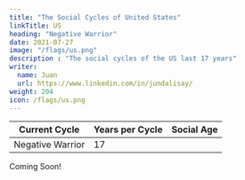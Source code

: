```yaml
---
title: "The Social Cycles of United States"
linkTitle: US
heading: "Negative Warrior"
date: 2021-07-27
image: "/flags/us.png"
description : "The social cycles of the US last 17 years"
writer:
  name: Juan
  url: https://www.linkedin.com/in/jundalisay/
weight: 204
icon: /flags/us.png
---
```



Current Cycle | Years per Cycle | Social Age
--- | --- | ---
Negative Warrior | 17 |


Coming Soon!

<!-- 
America is only superficially based on Adam Smith. If it were really 100% Smithian, then it would still be part of Britain and the British capital would move from London to Washington as envisioned by Smith, which we shall call a Neo-British empire. In that way, British industry would develop American industry so that:

(1) there would have never been a US civil war
(2) American goods would be improved to be sold to the British empire that never slept, tax free. This would have raised the moral standards of the British merchants so that they would not have traded opium with the Chinese and caused the opium war. (Historically, the US colonized countries through regime change instead of drug dealing)
(3) Any world war would've been quickly defeated by the Neo-British empire preventing many deaths


Trump’s two terms is merealy a manifestation of the Negative oscillating and fightng the Positive. 


The goal of an impeachment is to disqualify a President from "enjoying any Office of honor, Trust or Profit under the United States" because he did high crimes and misdemeanor. I would classify the 3 non-New York convictions as high crimes.

After he loses honor and position, then he can be grilled by whatever law: "the Party convicted shall nevertheless be liable and subject to Indictment, Trial, Judgment and Punishment, according to Law."

The main problem with Trump is that things happened temporally in reverse. He was convicted first and then gained honor and position later. In other words, he was impeached even before becoming President. That was the Democrat strategy because they knew that none of them were as popular as Trump especially since their wars (to keep the world stable) have made Democrats unpopular. 

So by saying he can pardon himself means that the entire justice system (police investigation, due process, jury, lawyers, jurisprudence, etc) can be thrown away and bypassed if the masses vote to free a criminal every 4 years. So why have a justice system when the police can just let the people vote on whether a suspect is innocent or not (Jesus v. Barabas)?

The current Warrior mentality manifests as the belligerent attitude of Trump supporters which invaded the Capitol, as well as increased racism and police brutality. -->


<!-- Real America vs Liberal America

The American founding fathers put God as the ruler over freedom (liberalism), as proven by "In God We Trust."

Bible Belt states as the Real America. However, the  Civil war north against the South non-liberal south which preferred slavery. 

This led to God being replaced by liberalism and therefore ambition, money, and property. This led to expansionism as the Spanish-Ameican War and then entry into WWI and WWII. It will likely see-saw between liberalism (financial crisis, globalism) and noniberalism (anti-vaxxer, racism) around every 200 years or so.    


The goal of an impeachment is to disqualify a President from "enjoying any Office of honor, Trust or Profit under the United States" because he did high crimes and misdemeanor. I would classify the 3 non-New York convictions as high crimes.

After he loses honor and position, then he can be grilled by whatever law: "the Party convicted shall nevertheless be liable and subject to Indictment, Trial, Judgment and Punishment, according to Law."

The main problem with Trump is that things happened temporally in reverse. He was convicted first and then gained honor and position later. In other words, he was impeached even before becoming President. That was the Democrat strategy because they knew that none of them were as popular as Trump especially since their wars (to keep the world stable) have made Democrats unpopular. 

So by saying he can pardon himself means that the entire justice system (police investigation, due process, jury, lawyers, jurisprudence, etc) can be thrown away and bypassed if the masses vote to free a criminal every 4 years. So why have a justice system when the police can just let the people vote on whether a suspect is innocent or not (Jesus v. Barabas)?

  -->